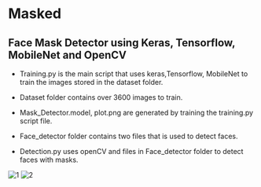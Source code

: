 # Masked
## Face Mask Detector using Keras, Tensorflow, MobileNet and OpenCV

 
 - Training.py is the main script that uses keras,Tensorflow, MobileNet to train the images stored in the dataset folder.
 
 
 - Dataset folder contains over 3600 images to train.
 
 
 - Mask_Detector.model, plot.png are generated by training the training.py script file.
 
 
 - Face_detector folder contains two files that is used to detect faces.
 
 
 - Detection.py uses openCV and files in Face_detector folder to detect faces with masks.

 
 
 


![1](https://user-images.githubusercontent.com/70280910/102715121-1c0f8080-42f9-11eb-9d8e-2f3d7a62f7fe.jpg)
![2](https://user-images.githubusercontent.com/70280910/102715122-1ca81700-42f9-11eb-9306-9a37deaf9860.jpg)
